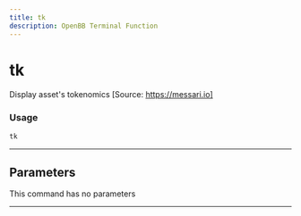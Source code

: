 ```yaml
---
title: tk
description: OpenBB Terminal Function
---
```


# tk

Display asset's tokenomics [Source: https://messari.io]

### Usage

```python
tk
```

---

## Parameters

This command has no parameters


---
